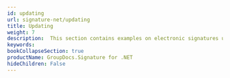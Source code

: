 ```yaml
---
id: updating
url: signature-net/updating
title: Updating
weight: 7
description:  This section contains examples on electronic signatures updates using extended options with GroupDocs.Signature API.
keywords: 
bookCollapseSection: true
productName: GroupDocs.Signature for .NET
hideChildren: False
---
```

